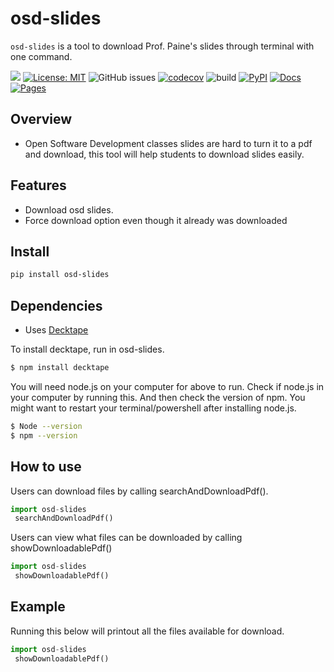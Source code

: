 # osd-slides
`osd-slides` is a tool to download Prof. Paine's slides through terminal with one command. 

[![](https://img.shields.io/badge/project-link-green)](https://github.com/kkarakas/osd-slides)
[![License: MIT](https://img.shields.io/badge/License-MIT-yellow.svg)](https://opensource.org/licenses/MIT)
![GitHub issues](https://img.shields.io/github/issues/kkarakas/osd-slides)
[![codecov](https://codecov.io/gh/kkarakas/osd-slides/branch/main/graph/badge.svg?token=0TCR1MSIWH)](https://codecov.io/gh/kkarakas/osd-slides)
![build](https://img.shields.io/github/actions/workflow/status/kkarakas/osd-slides/build.yaml)
[![PyPI](https://img.shields.io/pypi/v/osd-slides)](https://pypi.org/project/osd-slides/)
[![Docs](https://img.shields.io/readthedocs/osd-slides)](https://osd-slides.readthedocs.io/en/latest/)
[![Pages](https://img.shields.io/badge/Github%20Pages-Available-green)](https://kkarakas.github.io/osd-slides/)

## Overview
- Open Software Development classes slides are hard to turn it to a pdf and download, this tool will help students to download slides easily. 

## Features
- Download osd slides.
- Force download option even though it already was downloaded

## Install
```sh
pip install osd-slides
```
## Dependencies
- Uses [Decktape](https://github.com/astefanutti/decktape)

To install decktape, run in osd-slides.
```sh
$ npm install decktape
```
You will need node.js on your computer for above to run.
Check if node.js in your computer by running this. And then check the version of npm.
You might want to restart your terminal/powershell after installing node.js.
```sh
$ Node --version
$ npm --version
```

## How to use
Users can download files by calling searchAndDownloadPdf().
```python
import osd-slides
 searchAndDownloadPdf()
```

Users can view what files can be downloaded by calling showDownloadablePdf()
```python
import osd-slides
 showDownloadablePdf()
```

## Example
Running this below will printout all the files available for download.
```python
import osd-slides
 showDownloadablePdf()
```